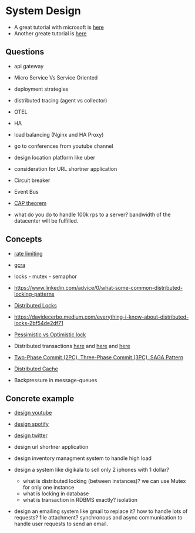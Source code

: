 # System Design

- A great tutorial with microsoft is [here](https://learn.microsoft.com/en-us/azure/architecture/patterns/)
- Another greate tutorial is [here](https://microservices.io/patterns/index.html)

## Questions

- api gateway
- Micro Service Vs Service Oriented
- deployment strategies
- distributed tracing (agent vs collector)
- OTEL
- HA
- load balancing (Nginx and HA Proxy)
- go to conferences from youtube channel
- design location platform like uber
- consideration for URL shortner application
- Circuit breaker
- Event Bus
- [CAP theorem](https://www.youtube.com/watch?v=_RbsFXWRZ10)

- what do you do to handle 100k rps to a server? bandwidth of the datacenter will be fulfilled.

## Concepts

- [rate limiting](https://medium.com/@surajshende247/api-rate-limiting-101-3b60213860fe)
- [gcra](https://itnext.io/building-a-smart-faq-application-with-golang-langchain-redis-openai-part-1-intelligent-6f7fddaaffa0)

- locks - mutex - semaphor
- <https://www.linkedin.com/advice/0/what-some-common-distributed-locking-patterns>
- [Distributed Locks](https://www.youtube.com/watch?v=v7x75aN9liM)
- <https://davidecerbo.medium.com/everything-i-know-about-distributed-locks-2bf54de2df71>
- [Pessimistic vs Optimistic lock](https://www.youtube.com/watch?v=R-iX1r_7UY0)

- Distributed transactions [here](https://developers.redhat.com/blog/2018/10/01/patterns-for-distributed-transactions-within-a-microservices-architecture) and [here](https://www.youtube.com/watch?v=vGOEO6mO674) and [here](https://microservices.io/patterns/data/saga.html)
- [Two-Phase Commit (2PC), Three-Phase Commit (3PC), SAGA Pattern](https://www.youtube.com/watch?v=ET_DnJgfplY)

- [Distributed Cache](https://www.youtube.com/watch?v=iuqZvajTOyA)

- Backpressure in message-queues

## Concrete example

- [design youtube](https://www.youtube.com/watch?v=akXP6pC0piE)

- [design spotify](https://www.youtube.com/watch?v=_K-eupuDVEc)

- [design twitter](https://www.youtube.com/watch?v=o5n85GRKuzk)

- design url shortner application

- design inventory managment system to handle high load

- design a system like digikala to sell only 2 iphones with 1 dollar?
  - what is distributed locking (between instances)? we can use Mutex for only one instance
  - what is locking in database
  - what is transaction in RDBMS exactly? isolation

- design an emailing system like gmail to replace it? how to handle lots of requests? file attachment? synchronous and async communication to handle user requests to send an email.
